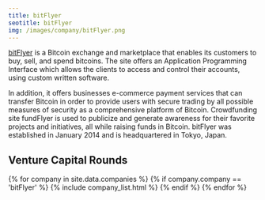 ```yaml
---
title: bitFlyer
seotitle: bitFlyer
img: /images/company/bitFlyer.png
---
```


<a href="https://bitflyer.jp">bitFlyer</a> is a Bitcoin exchange and marketplace that enables its customers to buy, sell, and spend bitcoins. The site offers an Application Programming Interface which allows the clients to access and control their accounts, using custom written software. 

In addition, it offers businesses e-commerce payment services that can transfer Bitcoin in order to provide users with secure trading by all possible measures of security as a comprehensive platform of Bitcoin. Crowdfunding site fundFlyer is used to publicize and generate awareness for their favorite projects and initiatives, all while raising funds in Bitcoin. bitFlyer was established in January 2014 and is headquartered in Tokyo, Japan.


## Venture Capital Rounds

{% for company in site.data.companies %}
{% if company.company == 'bitFlyer' %}
{% include company_list.html %}
{% endif %}
{% endfor %}
